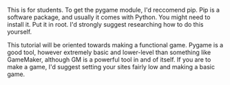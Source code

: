 This is for students.
To get the pygame module, I'd reccomend pip. Pip is a software package, and 
usually it comes with Python. You might need to install it. Put it in root.
I'd strongly suggest researching how to do this yourself.

This tutorial will be oriented towards making a functional game. Pygame
is a good tool, however extremely basic and lower-level than something like
GameMaker, although GM is a powerful tool in and of itself. If you are to make
a game, I'd suggest setting your sites fairly low and making a basic game.
